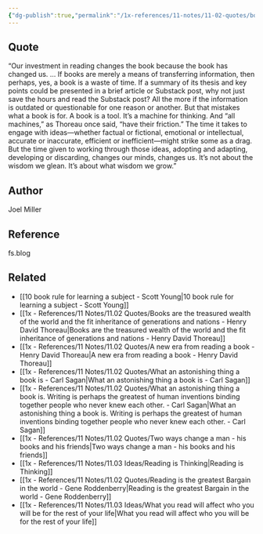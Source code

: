 ```yaml
---
{"dg-publish":true,"permalink":"/1x-references/11-notes/11-02-quotes/books-are-not-just-a-means-of-transferring-information-but-a-machine-for-thinking-joel-miller/","title":"Books are not just a means of transferring information, but a machine for thinking - Joel Miller","created":"2024-03-25T23:09:57.586+03:00","updated":"2024-03-25T23:09:57.586+03:00"}
---
```



## Quote
“Our investment in reading changes the book because the book has changed us. ... If books are merely a means of transferring information, then perhaps, yes, a book is a waste of time. If a summary of its thesis and key points could be presented in a brief article or Substack post, why not just save the hours and read the Substack post? All the more if the information is outdated or questionable for one reason or another. But that mistakes what a book is for. A book is a tool. It’s a machine for thinking. And “all machines,” as Thoreau once said, “have their friction.” The time it takes to engage with ideas—whether factual or fictional, emotional or intellectual, accurate or inaccurate, efficient or inefficient—might strike some as a drag. But the time given to working through those ideas, adopting and adapting, developing or discarding, changes our minds, changes us. It’s not about the wisdom we glean. It’s about what wisdom we grow.”

## Author
Joel Miller

## Reference
fs.blog

## Related
- [[10 book rule for learning a subject - Scott Young\|10 book rule for learning a subject - Scott Young]]
- [[1x - References/11 Notes/11.02 Quotes/Books are the treasured wealth of the world and the fit inheritance of generations and nations - Henry David Thoreau\|Books are the treasured wealth of the world and the fit inheritance of generations and nations - Henry David Thoreau]]
- [[1x - References/11 Notes/11.02 Quotes/A new era from reading a book - Henry David Thoreau\|A new era from reading a book - Henry David Thoreau]]
- [[1x - References/11 Notes/11.02 Quotes/What an astonishing thing a book is - Carl Sagan\|What an astonishing thing a book is - Carl Sagan]]
- [[1x - References/11 Notes/11.02 Quotes/What an astonishing thing a book is. Writing is perhaps the greatest of human inventions binding together people who never knew each other. - Carl Sagan\|What an astonishing thing a book is. Writing is perhaps the greatest of human inventions binding together people who never knew each other. - Carl Sagan]]
- [[1x - References/11 Notes/11.02 Quotes/Two ways change a man - his books and his friends\|Two ways change a man - his books and his friends]]
- [[1x - References/11 Notes/11.03 Ideas/Reading is Thinking\|Reading is Thinking]]
- [[1x - References/11 Notes/11.02 Quotes/Reading is the greatest Bargain in the world - Gene Roddenberry\|Reading is the greatest Bargain in the world - Gene Roddenberry]]
- [[1x - References/11 Notes/11.03 Ideas/What you read will affect who you will be for the rest of your life\|What you read will affect who you will be for the rest of your life]]